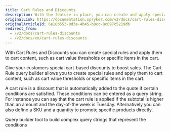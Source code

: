 ```yaml
---
title: Cart Rules and Discounts
description: With the feature in place, you can create and apply special prices and rules to cart to promote specific products.
originalLink: https://documentation.spryker.com/v2/docs/cart-rules-discounts
originalArticleId: 6e10b553-0d3e-4b45-b8cc-8c097c5219db
redirect_from:
  - /v2/docs/cart-rules-discounts
  - /v2/docs/en/cart-rules-discounts
---
```


With Cart Rules and Discounts you can create special rules and apply them to cart content, such as cart value thresholds or specific items in the cart.

Give your customers special cart-based discounts to boost sales. The Cart Rule query builder allows you to create special rules and apply them to cart content, such as cart value thresholds or specific items in the cart.

A cart rule is a discount that is automatically added to the quote if certain conditions are satisfied. These conditions can be entered as a query string. For instance you can say that the cart rule is applied if the subtotal is higher than an amount and the day-of-the week is Tuesday. Alternatively you can also define a SKU and a quantity to promote specific products directly.

Query builder tool to build complex query strings that represent the conditions
